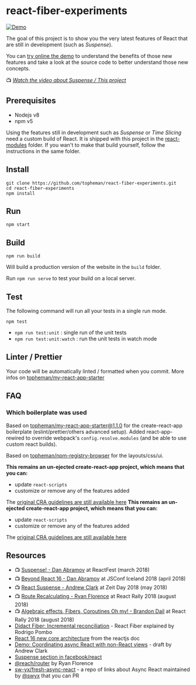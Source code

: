 # react-fiber-experiments

[![Demo](https://img.shields.io/badge/demo-online-blue.svg)](https://react-fiber-experiments.surge.sh/)

The goal of this project is to show you the very latest features of React that are still in development (such as _Suspense_).

You can [try online the demo](https://react-fiber-experiments.surge.sh/) to understand the benefits of those new features and take a look at the source code to better understand those new concepts.

📺 _[Watch the video about Suspense / This project](http://dev.topheman.com/discover-react-suspense/)_

## Prerequisites

- Nodejs v8
- npm v5

Using the features still in development such as _Suspense_ or _Time Slicing_ need a custom build of React. It is shipped with this project in the [react-modules](./react-modules) folder. If you wan't to make that build yourself, follow the instructions in the same folder.

## Install

```shell
git clone https://github.com/topheman/react-fiber-experiments.git
cd react-fiber-experiments
npm install
```

## Run

```shell
npm start
```

## Build

```shell
npm run build
```

Will build a production version of the website in the `build` folder.

Run `npm run serve` to test your build on a local server.

## Test

The following command will run all your tests in a single run mode.

```shell
npm test
```

- `npm run test:unit` : single run of the unit tests
- `npm run test:unit:watch` : run the unit tests in watch mode

## Linter / Prettier

Your code will be automatically linted / formatted when you commit. More infos on [topheman/my-react-app-starter](https://github.com/topheman/my-react-app-starter#linter)

## FAQ

### Which boilerplate was used

Based on [topheman/my-react-app-starter@1.1.0](https://github.com/topheman/my-react-app-starter) for the create-react-app boilerplate (eslint/prettier/others advanced setup). Added react-app-rewired to override webpack's `config.resolve.modules` (and be able to use custom react builds).

Based on [topheman/npm-registry-browser](https://github.com/topheman/npm-registry-browser) for the layouts/css/ui.

**This remains an un-ejected create-react-app project, which means that you can:**

- update `react-scripts`
- customize or remove any of the features added

The [original CRA guidelines are still available here](README.cra.md)
**This remains an un-ejected create-react-app project, which means that you can:**

- update `react-scripts`
- customize or remove any of the features added

The [original CRA guidelines are still available here](README.cra.md)

## Resources

- 📺 [Suspense! - Dan Abramov](https://youtu.be/6g3g0Q_XVb4) at ReactFest (march 2018)
- 📺 [Beyond React 16 - Dan Abramov](https://youtu.be/nLF0n9SACd4) at JSConf Iceland 2018 (april 2018)
- 📺 [React Suspense - Andrew Clark](https://youtu.be/z-6JC0_cOns) at Zeit Day 2018 (may 2018)
- 📺 [Route Recalculating - Ryan Florence](https://youtu.be/X-kA8B2QzjY) at React Rally 2018 (august 2018)
- 📺 [Algebraic effects, Fibers, Coroutines Oh my! - Brandon Dail](https://youtu.be/7GcrT0SBSnI) at React Rally 2018 (august 2018)
- [Didact Fiber: Incremental reconciliation](https://engineering.hexacta.com/didact-fiber-incremental-reconciliation-b2fe028dcaec) - React Fiber explained by Rodrigo Pombo
- [React 16 new core architecture](https://reactjs.org/blog/2017/09/26/react-v16.0.html#new-core-architecture) from the reactjs doc
- [Demo: Coordinating async React with non-React views](https://gist.github.com/acdlite/f31becd03e2f5feb9b4b22267a58bc1f) - draft by Andrew Clark
- [Suspense section in facebook/react](https://github.com/facebook/react/tree/master/fixtures/unstable-async/suspense#readme)
- [@reach/router](https://github.com/reach/router) by Ryan Florence
- [sw-yx/fresh-async-react](https://github.com/sw-yx/fresh-async-react) - a repo of links about Async React maintained by [@swyx](https://twitter.com/swyx) that you can PR
